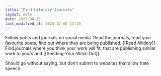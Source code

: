 ```yaml
---
title: "Find Literary Journals"
layout: note
date: 2022-08-11
last_modified_at: 2023-12-08 12:10
---
```


Follow poets and journals on social media. Read the journals, read your favourite poets, find out where they are being published. [[Read-Widely]] Find journals where you think your work will fit, that are publishing similar work to yours and [[Sending-Your-Work-Out]].

Should go without saying, but don't submit to websites that allow hate speech.
